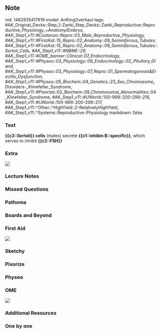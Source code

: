 ## Note
nid: 1462935417619
model: AnKingOverhaul
tags: #AK_Original_Decks::Step_1::Zanki_Step_Decks::Zanki_Reproductive::Reproductive_Physiology_+_Anatomy/Embryo, #AK_Step1_v11::#Costanzo::Repro::03_Male_Reproductive_Physiology, #AK_Step1_v11::#FirstAid::15_Repro::02_Anatomy::09_Seminiferous_Tubules, #AK_Step1_v11::#FirstAid::15_Repro::02_Anatomy::09_Seminiferous_Tubules::Sertoli_Cells, #AK_Step1_v11::#NBME::29, #AK_Step1_v11::#OME_banner::Clinical::07_Endocrinology, #AK_Step1_v11::#Physeo::03_Physiology::06_Endocrinology::02_Pituitary_Gland, #AK_Step1_v11::#Physeo::03_Physiology::07_Repro::01_Spermatogenesis_&_Erectile_Dysfunction, #AK_Step1_v11::#Physeo::05_Biochem::04_Genetics::23_Sex_Chromosome_Disorders_-_Klinefelter_Syndrome, #AK_Step1_v11::#Pixorize::02_Biochem::09_Chromosomal_Abnormalities::04_Klinefelter_Syndrome, #AK_Step1_v11::#UWorld::100-999::200-299::216, #AK_Step1_v11::#UWorld::100-999::200-299::217, #AK_Step1_v11::^Other::^HighYield::2-RelativelyHighYield, #AK_Step1_v11::^Systems::Reproductive::Physiology
markdown: false

### Text
<div>
  <div>
    <b>{{c3::Sertoli}} cells</b> (males) secrete <b>{{c1::inhibin
    B::specific}}</b>, which serves to inhibit <b>{{c2::FSH}}</b>
  </div>
</div>

### Extra
<img src="paste-268431161033128.jpg">

### Lecture Notes


### Missed Questions


### Pathoma


### Boards and Beyond


### First Aid
<img src="tmp29MIuE.png">

### Sketchy


### Pixorize


### Physeo


### OME
<div class="ome-widget">
  <a href=
  "https://onlinemeded.org/spa/endocrinology?ref=anki"><img src=
  "_OME_AnkiFlashcards_Topic_6.png"></a>
</div>

### Additional Resources


### One by one

